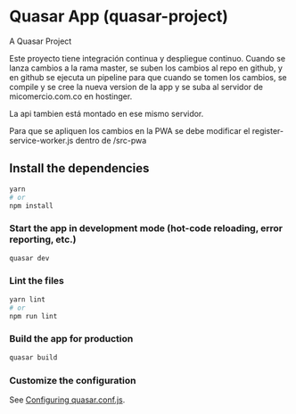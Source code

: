 # Quasar App (quasar-project)

A Quasar Project

Este proyecto tiene integración continua y despliegue continuo.
Cuando se lanza cambios a la rama master, se suben los cambios al repo en github, y en github 
se ejecuta un pipeline para que cuando se tomen los cambios, se compile y se cree la nueva 
version de la app y se suba al servidor de micomercio.com.co en hostinger.

La api tambien está montado en ese mismo servidor.


Para que se apliquen los cambios en la PWA se debe modificar el register-service-worker.js dentro de /src-pwa

## Install the dependencies
```bash
yarn
# or
npm install
```

### Start the app in development mode (hot-code reloading, error reporting, etc.)
```bash
quasar dev
```


### Lint the files
```bash
yarn lint
# or
npm run lint
```

### Build the app for production
```bash
quasar build
```

### Customize the configuration
See [Configuring quasar.conf.js](https://v1.quasar.dev/quasar-cli/quasar-conf-js).
